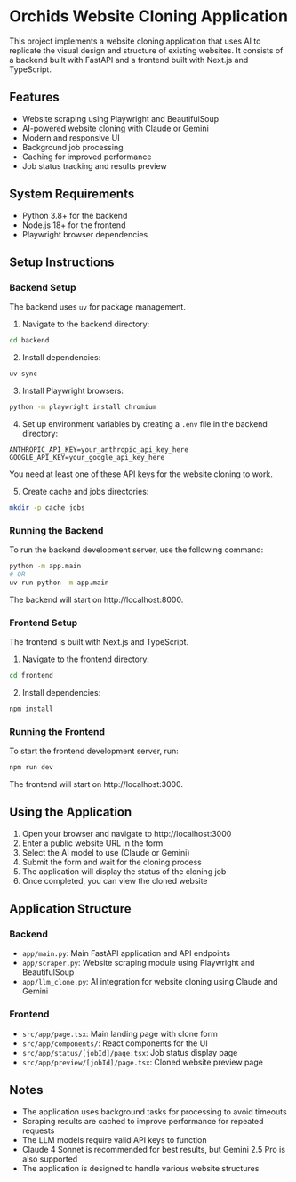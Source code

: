 # Orchids Website Cloning Application

This project implements a website cloning application that uses AI to replicate the visual design and structure of existing websites. It consists of a backend built with FastAPI and a frontend built with Next.js and TypeScript.

## Features

- Website scraping using Playwright and BeautifulSoup
- AI-powered website cloning with Claude or Gemini
- Modern and responsive UI
- Background job processing
- Caching for improved performance
- Job status tracking and results preview

## System Requirements

- Python 3.8+ for the backend
- Node.js 18+ for the frontend
- Playwright browser dependencies

## Setup Instructions

### Backend Setup

The backend uses `uv` for package management.

1. Navigate to the backend directory:

```bash
cd backend
```

2. Install dependencies:

```bash
uv sync
```

3. Install Playwright browsers:

```bash
python -m playwright install chromium
```

4. Set up environment variables by creating a `.env` file in the backend directory:

```
ANTHROPIC_API_KEY=your_anthropic_api_key_here
GOOGLE_API_KEY=your_google_api_key_here
```

You need at least one of these API keys for the website cloning to work.

5. Create cache and jobs directories:

```bash
mkdir -p cache jobs
```

### Running the Backend

To run the backend development server, use the following command:

```bash
python -m app.main
# OR
uv run python -m app.main
```

The backend will start on http://localhost:8000.

### Frontend Setup

The frontend is built with Next.js and TypeScript.

1. Navigate to the frontend directory:

```bash
cd frontend
```

2. Install dependencies:

```bash
npm install
```

### Running the Frontend

To start the frontend development server, run:

```bash
npm run dev
```

The frontend will start on http://localhost:3000.

## Using the Application

1. Open your browser and navigate to http://localhost:3000
2. Enter a public website URL in the form
3. Select the AI model to use (Claude or Gemini)
4. Submit the form and wait for the cloning process
5. The application will display the status of the cloning job
6. Once completed, you can view the cloned website

## Application Structure

### Backend

- `app/main.py`: Main FastAPI application and API endpoints
- `app/scraper.py`: Website scraping module using Playwright and BeautifulSoup
- `app/llm_clone.py`: AI integration for website cloning using Claude and Gemini

### Frontend

- `src/app/page.tsx`: Main landing page with clone form
- `src/app/components/`: React components for the UI
- `src/app/status/[jobId]/page.tsx`: Job status display page
- `src/app/preview/[jobId]/page.tsx`: Cloned website preview page

## Notes

- The application uses background tasks for processing to avoid timeouts
- Scraping results are cached to improve performance for repeated requests
- The LLM models require valid API keys to function
- Claude 4 Sonnet is recommended for best results, but Gemini 2.5 Pro is also supported
- The application is designed to handle various website structures
